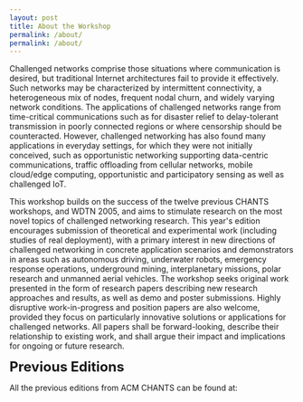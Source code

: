 ```yaml
---
layout: post
title: About the Workshop
permalink: /about/
permalink: /about/
---
```


Challenged networks comprise those situations where communication is desired, but traditional Internet architectures fail to provide it effectively. Such networks may be characterized by intermittent connectivity, a heterogeneous mix of nodes, frequent nodal churn, and widely varying network conditions. The applications of challenged networks range from time-critical communications such as for disaster relief to delay-tolerant transmission in poorly connected regions or where censorship should be counteracted. However, challenged networking has also found many applications in everyday settings, for which they were not initially conceived, such as opportunistic networking supporting data-centric communications, traffic offloading from cellular networks, mobile cloud/edge computing, opportunistic and participatory sensing as well as challenged IoT.

This workshop builds on the success of the twelve previous CHANTS workshops, and WDTN 2005, and aims to stimulate research on the most novel topics of challenged networking research. This year's edition encourages submission of theoretical and experimental work (including studies of real deployment), with a primary interest in new directions of challenged networking in concrete application scenarios and demonstrators in areas such as autonomous driving, underwater robots, emergency response operations, underground mining, interplanetary missions, polar research and unmanned aerial vehicles. The workshop seeks original work presented in the form of research papers describing new research approaches and results, as well as demo and poster submissions. Highly disruptive work-in-progress and position papers are also welcome, provided they focus on particularly innovative solutions or applications for challenged networks. All papers shall be forward-looking, describe their relationship to existing work, and shall argue their impact and implications for ongoing or future research.

<strong><font size="5">Previous Editions</font></strong>

All the previous editions from ACM CHANTS can be found at: <a href="http://chants.cs.ucsb.edu/" title="CHANTS"></a>
